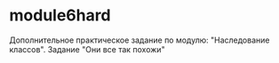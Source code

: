 # module6hard
Дополнительное практическое задание по модулю: "Наследование классов". Задание "Они все так похожи"
